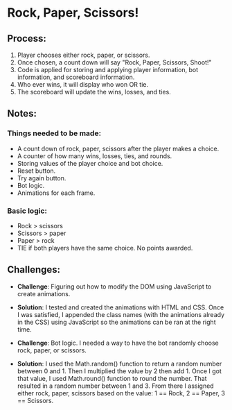 # Rock, Paper, Scissors!

## Process:
1. Player chooses either rock, paper, or scissors.
2. Once chosen, a count down will say "Rock, Paper, Scissors, Shoot!"
3. Code is applied for storing and applying player information, bot information, and scoreboard information.
4. Who ever wins, it will display who won OR tie.
5. The scoreboard will update the wins, losses, and ties.

## Notes:
### Things needed to be made:
- A count down of rock, paper, scissors after the player makes a choice.
- A counter of how many wins, losses, ties, and rounds.
- Storing values of the player choice and bot choice.
- Reset button.
- Try again button.
- Bot logic.
- Animations for each frame.

### Basic logic:
- Rock > scissors
- Scissors > paper
- Paper > rock
- TIE if both players have the same choice. No points awarded.

## Challenges:
- **Challenge**: Figuring out how to modify the DOM using JavaScript to create animations. 
- **Solution**: I tested and created the animations with HTML and CSS. Once I was satisfied, I appended the class names (with the animations already in the CSS) using JavaScript so the animations can be ran at the right time.

- **Challenge**: Bot logic. I needed a way to have the bot randomly choose rock, paper, or scissors.
- **Solution**: I used the Math.random() function to return a random number between 0 and 1. Then I multiplied the value by 2 then add 1. Once I got that value, I used Math.round() function to round the number. That resulted in a random number between 1 and 3. From there I assigned either rock, paper, scissors based on the value: 1 == Rock, 2 == Paper, 3 == Scissors.